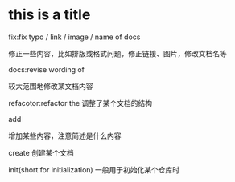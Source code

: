 # this is a title
fix:fix typo / link / image / name of docs

修正一些内容，比如排版或格式问题，修正链接、图片，修改文档名等

docs:revise wording of <name of your docs>
  
较大范围地修改某文档内容

refacotor:refactor the <name of your docs> 调整了某个文档的结构
  


add <summary of your content> 增加某些内容，注意简述是什么内容
  


create <name of your docs> 创建某个文档
  


init(short for initialization) 一般用于初始化某个仓库时


